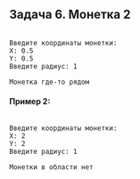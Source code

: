 ## Задача 6. Монетка 2

```

Введите координаты монетки:
X: 0.5
Y: 0.5
Введите радиус: 1

Монетка где-то рядом

```

#### Пример 2:

```

Введите координаты монетки:
X: 2
Y: 2
Введите радиус: 1

Монетки в области нет

```
